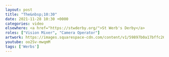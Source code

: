 ```yaml
---
layout: post
title: "The&nbsp;10:30"
date: 2021-11-28 10:30 +0000
categories: video
elsewhere: <a href="https://stwderby.org/">St Werb's Derby</a>
roles: ["Vision Mixer", "Camera Operator"]
artwork: https://images.squarespace-cdn.com/content/v1/59897b0a17bffc269e4fec9b/1575027689741-23EFSM1EWOSUABC1BZVK/St+Werburgh%27s+Logo+-+White-Trans.png?format=1500w
youtube: oo2Sv-mwqmM
tags: ['Werbs']
---
```

